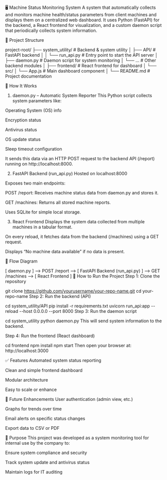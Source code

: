 🖥️ Machine Status Monitoring System
A system that automatically collects and monitors machine health/status parameters from client machines and displays them on a centralized web dashboard. It uses Python (FastAPI) for the backend, a React frontend for visualization, and a custom daemon script that periodically collects system information.

📁 Project Structure

project-root/
├── system_utility/             # Backend & system utility
│   ├── API/                    # FastAPI backend
│   │   └── run_api.py          # Entry point to start the API server
│   ├── daemon.py               # Daemon script for system monitoring
│   └── ...                     # Other backend modules
│
├── frontend/                   # React frontend for dashboard
│   └── src/
│       └── App.js              # Main dashboard component
│
└── README.md                   # Project documentation

🔧 How It Works
1. daemon.py – Automatic System Reporter
This Python script collects system parameters like:

Operating System (OS) info

Encryption status

Antivirus status

OS update status

Sleep timeout configuration

It sends this data via an HTTP POST request to the backend API (/report) running on http://localhost:8000.

2. FastAPI Backend (run_api.py)
Hosted on localhost:8000

Exposes two main endpoints:

POST /report: Receives machine status data from daemon.py and stores it.

GET /machines: Returns all stored machine reports.

Uses SQLite for simple local storage.

3. React Frontend
Displays the system data collected from multiple machines in a tabular format.

On every reload, it fetches data from the backend (/machines) using a GET request.

Displays “No machine data available” if no data is present.

🔄 Flow Diagram

[ daemon.py ] --> POST /report --> [ FastAPI Backend (run_api.py) ] --> GET /machines --> [ React Frontend ]
🚀 How to Run the Project
Step 1: Clone the repository

git clone https://github.com/yourusername/your-repo-name.git
cd your-repo-name
Step 2: Run the backend (API)

cd system_utility/API
pip install -r requirements.txt
uvicorn run_api:app --reload --host 0.0.0.0 --port 8000
Step 3: Run the daemon script

cd system_utility
python daemon.py
This will send system information to the backend.

Step 4: Run the frontend (React dashboard)

cd frontend
npm install
npm start
Then open your browser at: http://localhost:3000

✅ Features
Automated system status reporting

Clean and simple frontend dashboard

Modular architecture

Easy to scale or enhance

🔧 Future Enhancements
User authentication (admin view, etc.)

Graphs for trends over time

Email alerts on specific status changes

Export data to CSV or PDF

📍 Purpose
This project was developed as a system monitoring tool for internal use by the company to:

Ensure system compliance and security

Track system update and antivirus status

Maintain logs for IT auditing

